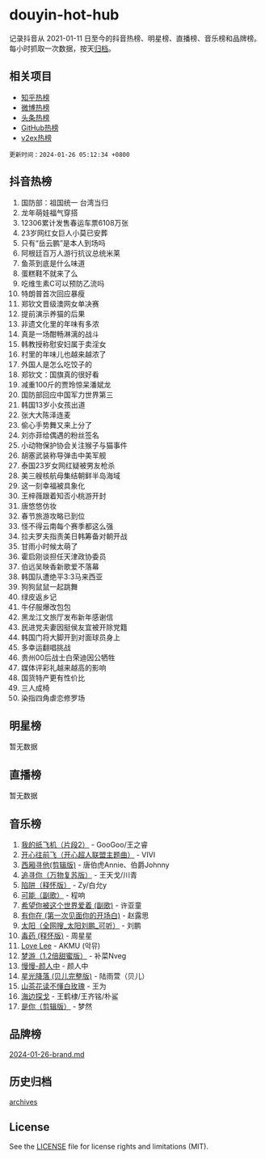 # douyin-hot-hub

记录抖音从 2021-01-11 日至今的抖音热榜、明星榜、直播榜、音乐榜和品牌榜。每小时抓取一次数据，按天[归档](archives)。

## 相关项目

- [知乎热榜](https://github.com/lonnyzhang423/zhihu-hot-hub)
- [微博热榜](https://github.com/lonnyzhang423/weibo-hot-hub)
- [头条热榜](https://github.com/lonnyzhang423/toutiao-hot-hub)
- [GitHub热榜](https://github.com/lonnyzhang423/github-hot-hub)
- [v2ex热榜](https://github.com/lonnyzhang423/v2ex-hot-hub)


`更新时间：2024-01-26 05:12:34 +0800`

## 抖音热榜

1. 国防部：祖国统一 台湾当归
1. 龙年萌娃福气穿搭
1. 12306累计发售春运车票6108万张
1. 23岁网红女巨人小莫已安葬
1. 只有“岳云鹏”是本人到场吗
1. 阿根廷百万人游行抗议总统米莱
1. 鱼茶到底是什么味道
1. 蛋糕鞋不就来了么
1. 吃维生素C可以预防乙流吗
1. 特朗普首次回应暴瘦
1. 郑钦文晋级澳网女单决赛
1. 提前演示养猫的后果
1. 非遗文化里的年味有多浓
1. 真是一场酣畅淋漓的战斗
1. 韩教授称慰安妇属于卖淫女
1. 村里的年味儿也越来越浓了
1. 外国人是怎么吃饺子的
1. 郑钦文：国旗真的很好看
1. 减重100斤的贾玲惊呆潘斌龙
1. 国防部回应中国军力世界第三
1. 韩国13岁小女孩出道
1. 张大大陈泽连麦
1. 偷心手势舞又来上分了
1. 刘亦菲给偶遇的粉丝签名
1. 小动物保护协会关注猴子与猫事件
1. 胡塞武装称导弹击中美军舰
1. 泰国23岁女网红疑被男友枪杀
1. 美三艘核航母集结朝鲜半岛海域
1. 这一刻幸福被具象化
1. 王梓薇跟着知否小桃游开封
1. 唐悠悠仿妆
1. 春节旅游攻略已到位
1. 怪不得云南每个赛季都这么强
1. 拉夫罗夫指责美日韩筹备对朝开战
1. 甘雨小时候太萌了
1. 霍启刚谈担任天津政协委员
1. 伯远吴映香新歌爱不落幕
1. 韩国队遭绝平3:3马来西亚
1. 狗狗鼠鼠一起跳舞
1. 绿皮返乡记
1. 牛仔服爆改包包
1. 黑龙江文旅厅发布新年感谢信
1. 民进党夫妻因挺侯友宜被开除党籍
1. 韩国门将大脚开到对面球员身上
1. 多幸运翻唱挑战
1. 贵州00后战士白荣迪因公牺牲
1. 媒体评彩礼越来越高的影响
1. 国货特产更有性价比
1. 三人成椅
1. 染指四角虐恋修罗场

## 明星榜

暂无数据

## 直播榜

暂无数据

## 音乐榜

1. [我的纸飞机（片段2）](https://sf6-cdn-tos.douyinstatic.com/obj/tos-cn-ve-2774/oM2ZrKcg2CD5AeRB2gkeXOFB1IxAGJdZPazYHf) - GooGoo/王之睿
1. [开心往前飞（开心超人联盟主题曲）](https://sf86-cdn-tos.douyinstatic.com/obj/tos-cn-ve-2774/9d8fb7c82cf1421fb93a9fe925275e0a) - VIVI
1. [西厢寻他(剪辑版)](https://sf3-cdn-tos.douyinstatic.com/obj/tos-cn-ve-2774/oUsAVfAQKlRNxEv5qxvIB8o5qmIWUcXbzJKJhw) - 唐伯虎Annie、伯爵Johnny
1. [追寻你（万物复苏版）](https://sf86-cdn-tos.douyinstatic.com/obj/tos-cn-ve-2774/oYeAZJsbjIDit9APmBg8u6uDUQnHmoCf3gbo74) - 王天戈/川青
1. [陷阱（释怀版）](https://sf86-cdn-tos.douyinstatic.com/obj/tos-cn-ve-2774/oE8C21LeZrzKLDFfQYgMzx4GAIHageG5IzayY7) - Zy/白允y
1. [可能（副歌）](https://sf86-cdn-tos.douyinstatic.com/obj/tos-cn-ve-2774/cde1731888894259b333569393c2fb51) - 程响
1. [希望你被这个世界爱着 (副歌)](https://sf86-cdn-tos.douyinstatic.com/obj/tos-cn-ve-2774/oUHCmWQfZlE3QQBKBeD8rCFLpJzPgCpImhsxMt) - 许亚童
1. [有你在 (第一次见面你的开场白)](https://sf86-cdn-tos.douyinstatic.com/obj/tos-cn-ve-2774/oAthrQ3ClJBfI57uBoFEgNDYtNCZ0TSYQQfxQ0) - 赵露思
1. [太阳（全网搜_太阳刘鹏_可听）](https://sf6-cdn-tos.douyinstatic.com/obj/tos-cn-ve-2774/ogWbyIQnlBFImVbeDocRdCIYtBHlbJXgfZMvgz) - 刘鹏
1. [毒药 (释怀版)](https://sf3-cdn-tos.douyinstatic.com/obj/tos-cn-ve-2774/oYILMEAzspdZBIzy4frJNB8ZHPHWAhiwowd4Ad) - 周星星
1. [Love Lee](https://sf3-cdn-tos.douyinstatic.com/obj/tos-cn-ve-2774/o05GbkJGbCBTdDnMtB0fwOYgkeZp23vrWQDQBS) - AKMU (악뮤)
1. [梦游（1.2倍甜蜜版）](https://sf6-cdn-tos.douyinstatic.com/obj/tos-cn-ve-2774/o4gyAUm8hwufoEABmwVIiQtHsFuGzAEEWtNMzo) - 补菜Nveg
1. [慢慢-颜人中](https://sf86-cdn-tos.douyinstatic.com/obj/tos-cn-ve-2774/ocjHNfBXdBxQNC8ZGAeoLMFTUgtBg8bkExunDC) - 颜人中
1. [星光降落 (贝儿完整版)](https://sf86-cdn-tos.douyinstatic.com/obj/tos-cn-ve-2774/okwB9hAwyAtsFFkFBzAX1hOOfQuIoMNs0W2Mwr) - 陆雨萱（贝儿）
1. [山茶花读不懂白玫瑰](https://sf6-cdn-tos.douyinstatic.com/obj/tos-cn-ve-2774/osfn8B7DktrRHEPJgPCfDbw7QDQEkwC16BxZg9) - 王为
1. [海边探戈](https://sf86-cdn-tos.douyinstatic.com/obj/tos-cn-ve-2774/os9gE0VQCGqt6VQkZDyBBYvfSDY0QFe3vVmubn) - 王鹤棣/王齐铭/朴鲨
1. [是你（剪辑版）](https://sf86-cdn-tos.douyinstatic.com/obj/tos-cn-ve-2774/46019dae783c4c969944217fe1cfafc4) - 梦然

## 品牌榜

[2024-01-26-brand.md](archives/2024-01-26-brand.md)

## 历史归档

[archives](archives)

## License

See the [LICENSE](LICENSE) file for license rights and limitations (MIT).
